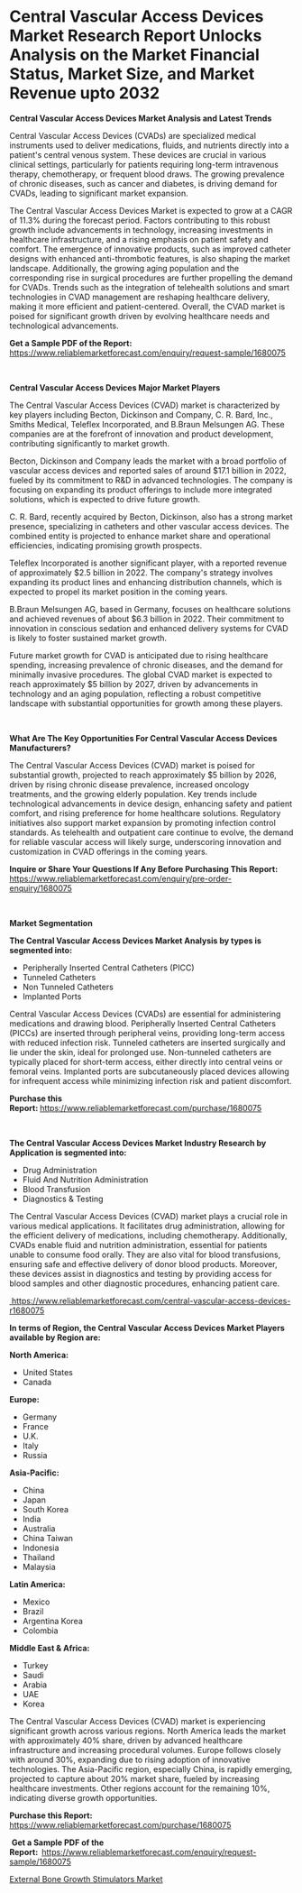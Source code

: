 <p><h1>Central Vascular Access Devices Market Research Report Unlocks Analysis on the Market Financial Status, Market Size, and Market Revenue upto 2032</h1></p><p><strong>Central Vascular Access Devices Market Analysis and Latest Trends</strong></p>
<p><p>Central Vascular Access Devices (CVADs) are specialized medical instruments used to deliver medications, fluids, and nutrients directly into a patient's central venous system. These devices are crucial in various clinical settings, particularly for patients requiring long-term intravenous therapy, chemotherapy, or frequent blood draws. The growing prevalence of chronic diseases, such as cancer and diabetes, is driving demand for CVADs, leading to significant market expansion.</p><p>The Central Vascular Access Devices Market is expected to grow at a CAGR of 11.3% during the forecast period. Factors contributing to this robust growth include advancements in technology, increasing investments in healthcare infrastructure, and a rising emphasis on patient safety and comfort. The emergence of innovative products, such as improved catheter designs with enhanced anti-thrombotic features, is also shaping the market landscape. Additionally, the growing aging population and the corresponding rise in surgical procedures are further propelling the demand for CVADs. Trends such as the integration of telehealth solutions and smart technologies in CVAD management are reshaping healthcare delivery, making it more efficient and patient-centered. Overall, the CVAD market is poised for significant growth driven by evolving healthcare needs and technological advancements.</p></p>
<p><strong>Get a Sample PDF of the Report:&nbsp;</strong> <a href="https://www.reliablemarketforecast.com/enquiry/request-sample/1680075?utm_campaign=1105&utm_medium=2&utm_source=Github&utm_content=ia&utm_term=04032025&utm_id=central-vascular-access-devices">https://www.reliablemarketforecast.com/enquiry/request-sample/1680075</a></p>
<p>&nbsp;</p>
<p><strong>Central Vascular Access Devices Major Market Players</strong></p>
<p><p>The Central Vascular Access Devices (CVAD) market is characterized by key players including Becton, Dickinson and Company, C. R. Bard, Inc., Smiths Medical, Teleflex Incorporated, and B.Braun Melsungen AG. These companies are at the forefront of innovation and product development, contributing significantly to market growth.</p><p>Becton, Dickinson and Company leads the market with a broad portfolio of vascular access devices and reported sales of around $17.1 billion in 2022, fueled by its commitment to R&D in advanced technologies. The company is focusing on expanding its product offerings to include more integrated solutions, which is expected to drive future growth.</p><p>C. R. Bard, recently acquired by Becton, Dickinson, also has a strong market presence, specializing in catheters and other vascular access devices. The combined entity is projected to enhance market share and operational efficiencies, indicating promising growth prospects.</p><p>Teleflex Incorporated is another significant player, with a reported revenue of approximately $2.5 billion in 2022. The company's strategy involves expanding its product lines and enhancing distribution channels, which is expected to propel its market position in the coming years.</p><p>B.Braun Melsungen AG, based in Germany, focuses on healthcare solutions and achieved revenues of about $6.3 billion in 2022. Their commitment to innovation in conscious sedation and enhanced delivery systems for CVAD is likely to foster sustained market growth.</p><p>Future market growth for CVAD is anticipated due to rising healthcare spending, increasing prevalence of chronic diseases, and the demand for minimally invasive procedures. The global CVAD market is expected to reach approximately $5 billion by 2027, driven by advancements in technology and an aging population, reflecting a robust competitive landscape with substantial opportunities for growth among these players.</p></p>
<p>&nbsp;</p>
<p><strong>What Are The Key Opportunities For Central Vascular Access Devices Manufacturers?</strong></p>
<p><p>The Central Vascular Access Devices (CVAD) market is poised for substantial growth, projected to reach approximately $5 billion by 2026, driven by rising chronic disease prevalence, increased oncology treatments, and the growing elderly population. Key trends include technological advancements in device design, enhancing safety and patient comfort, and rising preference for home healthcare solutions. Regulatory initiatives also support market expansion by promoting infection control standards. As telehealth and outpatient care continue to evolve, the demand for reliable vascular access will likely surge, underscoring innovation and customization in CVAD offerings in the coming years.</p></p>
<p><strong>Inquire or Share Your Questions If Any Before Purchasing This Report:</strong> <a href="https://www.reliablemarketforecast.com/enquiry/pre-order-enquiry/1680075?utm_campaign=1105&utm_medium=2&utm_source=Github&utm_content=ia&utm_term=04032025&utm_id=central-vascular-access-devices">https://www.reliablemarketforecast.com/enquiry/pre-order-enquiry/1680075</a></p>
<p>&nbsp;</p>
<p><strong>Market Segmentation</strong></p>
<p><strong>The Central Vascular Access Devices Market Analysis by types is segmented into:</strong></p>
<p><ul><li>Peripherally Inserted Central Catheters (PICC)</li><li>Tunneled Catheters</li><li>Non Tunneled Catheters</li><li>Implanted Ports</li></ul></p>
<p><p>Central Vascular Access Devices (CVADs) are essential for administering medications and drawing blood. Peripherally Inserted Central Catheters (PICCs) are inserted through peripheral veins, providing long-term access with reduced infection risk. Tunneled catheters are inserted surgically and lie under the skin, ideal for prolonged use. Non-tunneled catheters are typically placed for short-term access, either directly into central veins or femoral veins. Implanted ports are subcutaneously placed devices allowing for infrequent access while minimizing infection risk and patient discomfort.</p></p>
<p><strong>Purchase this Report:&nbsp;</strong><a href="https://www.reliablemarketforecast.com/purchase/1680075?utm_campaign=1105&utm_medium=2&utm_source=Github&utm_content=ia&utm_term=04032025&utm_id=central-vascular-access-devices">https://www.reliablemarketforecast.com/purchase/1680075</a></p>
<p>&nbsp;</p>
<p><strong>The Central Vascular Access Devices Market Industry Research by Application is segmented into:</strong></p>
<p><ul><li>Drug Administration</li><li>Fluid And Nutrition Administration</li><li>Blood Transfusion</li><li>Diagnostics & Testing</li></ul></p>
<p><p>The Central Vascular Access Devices (CVAD) market plays a crucial role in various medical applications. It facilitates drug administration, allowing for the efficient delivery of medications, including chemotherapy. Additionally, CVADs enable fluid and nutrition administration, essential for patients unable to consume food orally. They are also vital for blood transfusions, ensuring safe and effective delivery of donor blood products. Moreover, these devices assist in diagnostics and testing by providing access for blood samples and other diagnostic procedures, enhancing patient care.</p></p>
<p><a href="https://www.reliablemarketforecast.com/central-vascular-access-devices-r1680075?utm_campaign=1105&utm_medium=2&utm_source=Github&utm_content=ia&utm_term=04032025&utm_id=central-vascular-access-devices">&nbsp;https://www.reliablemarketforecast.com/central-vascular-access-devices-r1680075</a></p>
<p><strong>In terms of Region, the Central Vascular Access Devices Market Players available by Region are:</strong></p>
<p>
    <p> <strong> North America: </strong>
        <ul>
            <li>United States</li>
            <li>Canada</li>
        </ul>
        </p> 
    <p> <strong> Europe: </strong>
        <ul>
            <li>Germany</li>
            <li>France</li>
            <li>U.K.</li>
            <li>Italy</li>
            <li>Russia</li>
        </ul>
        </p> 
    <p> <strong> Asia-Pacific: </strong>
        <ul>
            <li>China</li>
            <li>Japan</li>
            <li>South Korea</li>
            <li>India</li>
            <li>Australia</li>
            <li>China Taiwan</li>
            <li>Indonesia</li>
            <li>Thailand</li>
            <li>Malaysia</li>
        </ul>
        </p> 
    <p> <strong> Latin America: </strong>
        <ul>
            <li>Mexico</li>
            <li>Brazil</li>
            <li>Argentina Korea</li>
            <li>Colombia</li>
        </ul>
        </p> 
    <p> <strong> Middle East & Africa: </strong>
        <ul>
            <li>Turkey</li>
            <li>Saudi</li>
            <li>Arabia</li>
            <li>UAE</li>
            <li>Korea</li>
        </ul>
    </p>
    </p>
<p><p>The Central Vascular Access Devices (CVAD) market is experiencing significant growth across various regions. North America leads the market with approximately 40% share, driven by advanced healthcare infrastructure and increasing procedural volumes. Europe follows closely with around 30%, expanding due to rising adoption of innovative technologies. The Asia-Pacific region, especially China, is rapidly emerging, projected to capture about 20% market share, fueled by increasing healthcare investments. Other regions account for the remaining 10%, indicating diverse growth opportunities.</p></p>
<p><strong>Purchase this Report: </strong><a href="https://www.reliablemarketforecast.com/purchase/1680075?utm_campaign=1105&utm_medium=2&utm_source=Github&utm_content=ia&utm_term=04032025&utm_id=central-vascular-access-devices">https://www.reliablemarketforecast.com/purchase/1680075</a></p>
<p>&nbsp;<strong>Get a Sample PDF of the Report:&nbsp;&nbsp;</strong><a href="https://www.reliablemarketforecast.com/enquiry/request-sample/1680075?utm_campaign=1105&utm_medium=2&utm_source=Github&utm_content=ia&utm_term=04032025&utm_id=central-vascular-access-devices">https://www.reliablemarketforecast.com/enquiry/request-sample/1680075</a></p>
<p><strong></strong></p>
<p><p><a href="https://github.com/prosalinda88/Market-Research-Report-List-7/blob/main/external-bone-growth-stimulators-market.md?utm_campaign=1105&utm_medium=2&utm_source=Github&utm_content=ia&utm_term=04032025&utm_id=central-vascular-access-devices">External Bone Growth Stimulators Market</a></p></p>